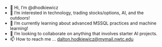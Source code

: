 - 👋 Hi, I’m @dhodkiewicz
- 👀 I’m interested in technology, trading stocks/options, AI, and the outdoors!
- 🌱 I’m currently learning about advanced MSSQL practices and machine learning!
- 💞️ I’m looking to collaborate on anything that involves starter AI projects.
- 📫 How to reach me ... dalton.hodkiewicz@mymail.nwtc.edu

<!---
dhodkiewicz/dhodkiewicz is a ✨ special ✨ repository because its `README.md` (this file) appears on your GitHub profile.
You can click the Preview link to take a look at your changes.
--->
